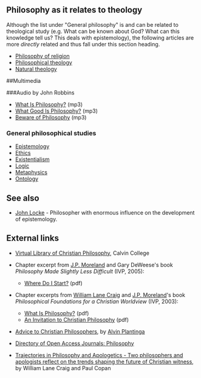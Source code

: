 ## Philosophy as it relates to theology

Although the list under "General philosophy" is and can be related
to theological study (e.g. What can be known about God? What can
this knowledge tell us? This deals with epistemology), the
following articles are more *directly* related and thus fall under
this section heading.

-   [Philosophy of religion](Philosophy_of_religion "Philosophy of religion")
-   [Philosophical theology](Philosophical_theology "Philosophical theology")
-   [Natural theology](Natural_theology "Natural theology")

##Multimedia

###Audio by John Robbins

-   [What Is Philosophy?](http://www.trinitylectures.org/MP3/What_is_Philosophy.mp3)
    (mp3)
-   [What Good Is Philosophy?](http://www.trinitylectures.org/MP3/What_Good_is_Philosophy.mp3)
    (mp3)
-   [Beware of Philosophy](http://www.trinitylectures.org/MP3/Beware_of_Philosophy.mp3)
    (mp3)

### General philosophical studies

-   [Epistemology](Epistemology "Epistemology")
-   [Ethics](Ethics "Ethics")
-   [Existentialism](Existentialism "Existentialism")
-   [Logic](Logic "Logic")
-   [Metaphysics](Metaphysics "Metaphysics")
-   [Ontology](Ontology "Ontology")

## See also

-   [John Locke](John_Locke "John Locke") - Philosopher with
    enormous influence on the development of epistemology.

## External links

-   [Virtual Library of Christian Philosophy](http://www.calvin.edu/academic/philosophy/virtual_library/article_names.htm),
    Calvin College
-   Chapter excerpt from
    [J.P. Moreland](J.P._Moreland "J.P. Moreland") and Gary DeWeese's
    book *Philosophy Made Slightly Less Difficult* (IVP, 2005):
    -   [Where Do I Start?](http://www.ivpress.com/title/exc/2766-1.pdf)
        (pdf)

-   Chapter excerpts from
    [William Lane Craig](William_Lane_Craig "William Lane Craig") and
    [J.P. Moreland](J.P._Moreland "J.P. Moreland")'s book
    *Philosophical Foundations for a Christian Worldview* (IVP, 2003):
    -   [What Is Philosophy?](http://www.ivpress.com/title/exc/2694-1.pdf)
        (pdf)
    -   [An Invitation to Christian Philosophy](http://www.ivpress.com/title/exc/2694-I.pdf)
        (pdf)

-   [Advice to Christian Philosophers](http://www.leaderu.com/truth/1truth10.html),
    by [Alvin Plantinga](Alvin_Plantinga "Alvin Plantinga")
-   [Directory of Open Access Journals: Philosophy](http://www.doaj.org/ljbs?cpid=15)
-   [Trajectories in Philosophy and Apologetics - Two philosophers and apologists reflect on the trends shaping the future of Christian witness](http://www.patheos.com/Resources/Additional-Resources/Trajectories-in-Philosophy-and-Apologetics.html?print=1), by William Lane Craig and Paul Copan